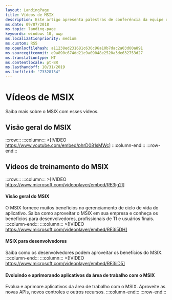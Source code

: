 ```yaml
---
layout: LandingPage
title: Vídeos de MSIX
description: Este artigo apresenta palestras de conferência da equipe de engenharia do MSIX sobre tópicos relacionados ao empacotamento e à implantação do MSIX.
ms.date: 09/07/2018
ms.topic: landing-page
keywords: windows 10, uwp
ms.localizationpriority: medium
ms.custom: RS5
ms.openlocfilehash: a11238ed231681c636c96a10b7dac2a03d00a891
ms.sourcegitcommit: e9a890c674dd21c9a09048e2520a3de632753d27
ms.translationtype: HT
ms.contentlocale: pt-BR
ms.lasthandoff: 10/31/2019
ms.locfileid: "73328134"
---
```

# <a name="msix-videos"></a>Vídeos de MSIX

Saiba mais sobre o MSIX com esses vídeos.

## <a name="msix-overview"></a>Visão geral do MSIX
 :::row:::
    :::column:::
        >[!VIDEO https://www.youtube.com/embed/phrD081sMWc]
    :::column-end:::
:::row-end:::


## <a name="msix-training-videos"></a>Vídeos de treinamento do MSIX
:::row:::
    :::column:::
    >[!VIDEO https://www.microsoft.com/videoplayer/embed/RE3ig2l]
#### <a name="msix-overview"></a>Visão geral do MSIX
O MSIX fornece muitos benefícios no gerenciamento de ciclo de vida do aplicativo. Saiba como aproveitar o MSIX em sua empresa e conheça os benefícios para desenvolvedores, profissionais de TI e usuários finais.
    :::column-end:::
    :::column:::
    >[!VIDEO https://www.microsoft.com/videoplayer/embed/RE3i5DH]
#### <a name="msix-for-developers"></a>MSIX para desenvolvedores
Saiba como os desenvolvedores podem aproveitar os benefícios do MSIX.
    :::column-end:::
    :::column:::
    >[!VIDEO https://www.microsoft.com/videoplayer/embed/RE3iiD5]
#### <a name="evolving-and-enhancing-desktop-apps-with-msix"></a>Evoluindo e aprimorando aplicativos da área de trabalho com o MSIX
Evolua e aprimore aplicativos da área de trabalho com o MSIX. Aproveite as novas APIs, novos controles e outros recursos. 
    :::column-end:::
:::row-end:::
